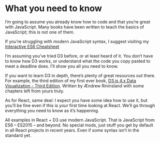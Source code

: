 
# What you need to know

I’m going to assume you already know how to code and that you’re great
with JavaScript. Many books have been written to teach the basics of
JavaScript; this is not one of them.

If you’re struggling with modern JavaScript syntax, I suggest visiting
my [Interactive ES6 Cheatsheet](https://es6cheatsheet.com)

I’m assuming you’ve tried D3 before, or at least heard of it. You don’t
have to know how D3 works, or understand what the code you copy pasted
to meet a deadline does. I’ll show you all you need to know.

If you want to learn D3 in depth, there’s plenty of great resources out
there. For example, the third edition of my first ever book, [D3.js 4.x
Data Visualization - Third
Edition](https://www.packtpub.com/web-development/d3js-4x-data-visualization-third-edition).
Written by Ændrew Rininsland with some chapters left from yours truly.

As for React, same deal: I expect you have some idea how to use it, but
you’ll be fine even if this is your first time looking at React. We’ll
go through everything you need to know as it’s happening.

All examples in React + D3 use modern JavaScript. That is JavaScript
from ES6 – ES2015 – and beyond. No special mods, just stuff you get by
default in all React projects in recent years. Even if some syntax isn’t
in the standard yet.
